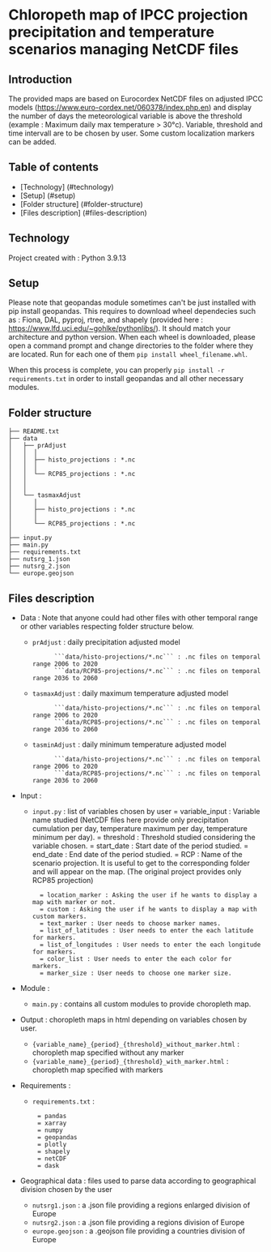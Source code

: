 # Chloropeth map of IPCC projection precipitation and temperature scenarios managing NetCDF files

## Introduction

The provided maps are based on Eurocordex NetCDF files on adjusted IPCC models (https://www.euro-cordex.net/060378/index.php.en) and display 
the number of days the meteorological variable is above the threshold (example : Maximum daily max temperature > 30°c). 
Variable, threshold and time intervall are to be chosen by user. Some custom localization markers can be added.

## Table of contents

* [Technology] (#technology)
* [Setup] (#setup)
* [Folder structure] (#folder-structure)
* [Files description] (#files-description)

## Technology 

Project created with :
Python 3.9.13

## Setup

Please note that geopandas module sometimes can't be just installed with pip install geopandas. This requires to download wheel dependecies such as : 
Fiona, DAL, pyproj, rtree, and shapely (provided here : https://www.lfd.uci.edu/~gohlke/pythonlibs/). It should match your architecture and python version. 
When each wheel is downloaded, please open a command prompt and change directories to the folder where they are located. 
Run for each one of them ```pip install wheel_filename.whl```.
		
When this process is complete, you can properly ```pip install -r requirements.txt``` in order to install geopandas and all other necessary modules.

## Folder structure
```
├── README.txt          
├── data
│   ├── prAdjust 
│   │  │
│   │  ├── histo_projections : *.nc
│   │  │
│   │  └── RCP85_projections : *.nc
│   │
│   │
│   └── tasmaxAdjust
│      │
│      ├── histo_projections : *.nc
│      │
│      └── RCP85_projections : *.nc
│
├── input.py              
├── main.py             
├── requirements.txt                          
├── nutsrg_1.json         
├── nutsrg_2.json            
└── europe.geojson   
```
## Files description

* Data : Note that anyone could had  other files with other temporal range or other variables respecting
	   folder structure below.

	- ```prAdjust``` : daily precipitation adjusted model 

				```data/histo-projections/*.nc``` : .nc files on temporal range 2006 to 2020
				```data/RCP85-projections/*.nc``` : .nc files on temporal range 2036 to 2060

	- ```tasmaxAdjust``` : daily maximum temperature adjusted model

				```data/histo-projections/*.nc``` : .nc files on temporal range 2006 to 2020
				```data/RCP85-projections/*.nc``` : .nc files on temporal range 2036 to 2060

	- ```tasminAdjust``` : daily minimum temperature adjusted model

				```data/histo-projections/*.nc``` : .nc files on temporal range 2006 to 2020 
				```data/RCP85-projections/*.nc``` : .nc files on temporal range 2036 to 2060
* Input : 

	- ```input.py``` : list of variables chosen by user
			= variable_input : Variable name studied (NetCDF files here provide only precipitation cumulation per day, temperature maximum per day, temperature minimum per day).
			= threshold : Threshold studied considering the variable chosen.
			= start_date : Start date of the period studied.
			= end_date : End date of the period studied.
			= RCP : Name of the scenario projection. It is useful to get to the corresponding folder and will appear on the map. (The original project provides only RCP85 projection)

			= location_marker : Asking the user if he wants to display a map with marker or not.
			= custom : Asking the user if he wants to display a map with custom markers.
			= text_marker : User needs to choose marker names.
			= list_of_latitudes : User needs to enter the each latitude for markers.
			= list_of_longitudes : User needs to enter the each longitude for markers.
			= color_list : User needs to enter the each color for markers.
			= marker_size : User needs to choose one marker size.

* Module :

	- ```main.py``` : contains all custom modules to provide choropleth map.

* Output : choropleth maps in html depending on variables chosen by user.

	- ```{variable_name}_{period}_{threshold}_without_marker.html``` : choropleth map specified without any marker
	- ```{variable_name}_{period}_{threshold}_with_marker.html``` : choropleth map specified with markers

* Requirements : 

	-  ```requirements.txt``` : 	
```
		= pandas
		= xarray
		= numpy
		= geopandas
		= plotly
		= shapely
		= netCDF
		= dask
```
* Geographical data : files used to parse data according to geographical division chosen by the user

	- ```nutsrg1.json``` : a .json file providing a regions enlarged division of Europe
	- ```nutsrg2.json``` : a .json file providing a regions division of Europe
	- ```europe.geojson``` : a .geojson file providing a countries division of Europe

         
